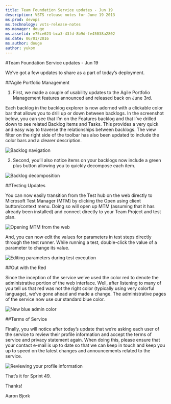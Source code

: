 ```yaml
---
title: Team Foundation Service updates - Jun 19
description: VSTS release notes for June 19 2013
ms.prod: devops
ms.technology: vsts-release-notes
ms.manager: douge
ms.assetid: e75ce623-bca3-43fd-8b9d-fe45038a2802
ms.date: 06/01/2016
ms.author: douge
author: yukom
---
```


#Team Foundation Service updates - Jun 19

We’ve got a few updates to share as a part of today’s deployment.

##Agile Portfolio Management

1. First, we made a couple of usability updates to the Agile Portfolio Management features announced and released back on June 3rd. 

Each backlog in the backlog explorer is now adorned with a clickable color bar that allows you to drill up or down between backlogs. In the screenshot below, you can see that I’m on the Features backlog and that I’ve drilled down to see related Backlog items and Tasks. This provides a very quick and easy way to traverse the relationships between backlogs. The view filter on the right side of the toolbar has also been updated to include the color bars and a clearer description.

![Backlog navigation](_img/6_19_01.png)

2. Second, you’ll also notice items on your backlogs now include a green plus button allowing you to quickly decompose each item.

![Backlog decomposition](_img/6_19_02.png)

##Testing Updates

You can now easily transition from the Test hub on the web directly to Microsoft Test Manager (MTM) by clicking the Open using client button/context menu. Doing so will open up MTM (assuming that it has already been installed) and connect directly to your Team Project and test plan.

![Opening MTM from the web](_img/6_19_03.png)

And, you can now edit the values for parameters in test steps directly through the test runner.  While running a test, double-click the value of a parameter to change its value.

![Editing parameters during test execution](_img/6_19_04.png)

##Out with the Red

Since the inception of the service we’ve used the color red to denote the administrative portion of the web interface.  Well, after listening to many of you tell us that red was not the right color (typically using very colorful language), we’ve gone ahead and made a change. The administrative pages of the service now use our standard blue color.

![New blue admin color](_img/6_19_05.png)

##Terms of Service

Finally, you will notice after today’s update that we’re asking each user of the service to review their profile information and accept the terms of service and privacy statement again. When doing this, please ensure that your contact e-mail is up to date so that we can keep in touch and keep you up to speed on the latest changes and announcements related to the service.

![Reviewing your profile information](_img/6_19_06.png)

That’s it for Sprint 49.

Thanks! 

Aaron Bjork
